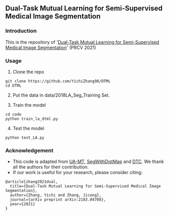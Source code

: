 ## Dual-Task Mutual Learning for Semi-Supervised Medical Image Segmentation

### Introduction

This is the repository of '[Dual-Task Mutual Learning for Semi-Supervised Medical Image Segmentation](https://arxiv.org/pdf/2103.04708v2.pdf)' (PRCV 2021) 



### Usage

1. Clone the repo
```
git clone https://github.com/YichiZhang98/DTML
cd DTML
```
2. Put the data in data/2018LA_Seg_Training Set.

3. Train the model
```
cd code
python train_la_dtml.py
```

4. Test the model
```
python test_LA.py
```


### Acknowledgement
* This code is adapted from [UA-MT](https://github.com/yulequan/UA-MT), [SegWithDistMap](https://github.com/JunMa11/SegWithDistMap) and [DTC](https://github.com/HiLab-git/DTC). We thank all the authors for their contribution. 
* If our work is useful for your research, please consider citing:

```
@article{zhang2021dual,
  title={Dual-Task Mutual Learning for Semi-Supervised Medical Image Segmentation},
  author={Zhang, Yichi and Zhang, Jicong},
  journal={arXiv preprint arXiv:2103.04708},
  year={2021}
}
```
